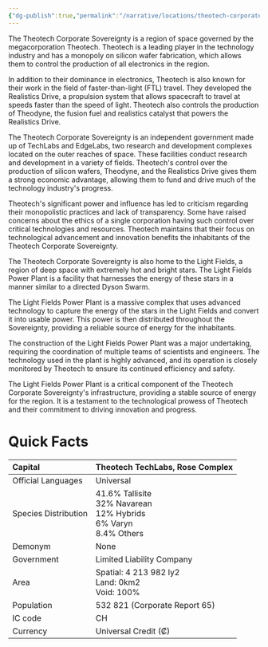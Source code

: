 ```yaml
---
{"dg-publish":true,"permalink":"/narrative/locations/theotech-corporate-sovereignty/","dgPassFrontmatter":true}
---
```



The Theotech Corporate Sovereignty is a region of space governed by the megacorporation Theotech. Theotech is a leading player in the technology industry and has a monopoly on silicon wafer fabrication, which allows them to control the production of all electronics in the region.

In addition to their dominance in electronics, Theotech is also known for their work in the field of faster-than-light (FTL) travel. They developed the Realistics Drive, a propulsion system that allows spacecraft to travel at speeds faster than the speed of light. Theotech also controls the production of Theodyne, the fusion fuel and realistics catalyst that powers the Realistics Drive.

The Theotech Corporate Sovereignty is an independent government made up of TechLabs and EdgeLabs, two research and development complexes located on the outer reaches of space. These facilities conduct research and development in a variety of fields. Theotech's control over the production of silicon wafers, Theodyne, and the Realistics Drive gives them a strong economic advantage, allowing them to fund and drive much of the technology industry's progress.

Theotech's significant power and influence has led to criticism regarding their monopolistic practices and lack of transparency. Some have raised concerns about the ethics of a single corporation having such control over critical technologies and resources. Theotech maintains that their focus on technological advancement and innovation benefits the inhabitants of the Theotech Corporate Sovereignty.

The Theotech Corporate Sovereignty is also home to the Light Fields, a region of deep space with extremely hot and bright stars. The Light Fields Power Plant is a facility that harnesses the energy of these stars in a manner similar to a directed Dyson Swarm.

The Light Fields Power Plant is a massive complex that uses advanced technology to capture the energy of the stars in the Light Fields and convert it into usable power. This power is then distributed throughout the Sovereignty, providing a reliable source of energy for the inhabitants.

The construction of the Light Fields Power Plant was a major undertaking, requiring the coordination of multiple teams of scientists and engineers. The technology used in the plant is highly advanced, and its operation is closely monitored by Theotech to ensure its continued efficiency and safety.

The Light Fields Power Plant is a critical component of the Theotech Corporate Sovereignty's infrastructure, providing a stable source of energy for the region. It is a testament to the technological prowess of Theotech and their commitment to driving innovation and progress.

# Quick Facts

|    Capital                 |    Theotech TechLabs, Rose Complex<br>                                                                                                                                                      |
|:---------------------------|:--------------------------------------------------------------------------------------------------------------------------------------------------------------------------------------------|
|    Official Languages      |    Universal                                                                                                                                                                                |
|    Species Distribution    | <div>41.6% Tallisite&nbsp;</div><div>32% Navarean</div><div>12% Hybrids&nbsp;</div><div>6% Varyn&nbsp;</div><div>8.4% Others<br> </div>                                                     |
|    Demonym                 | None                                                                                                                                                                                        |
|    Government              |    Limited Liability Company                                                                                                                                                                |
|    Area                    | Spatial: 4 213 982 ly2&nbsp;<div>Land: 0km2&nbsp;</div><div>Void: 100%<br>                                                                               </div>                             |
|    Population              |                                                                                                                                                               532 821 (Corporate Report 65) |
|    IC code                 |    CH                                                                                                                                                                                       |
|    Currency                |  Universal Credit (₡)                                                                                                                                                                       |  